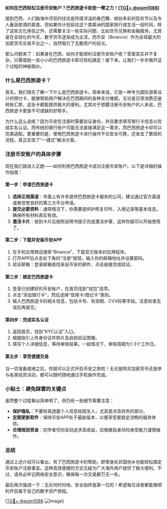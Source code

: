 **如何在巴西轻松注册币安账户？巴西旅遊卡助您一臂之力！[[TG💪+ @esim1088](https://t.me/s/esim1088)]**

提到巴西，人们脑海中浮现的往往是热情洋溢的桑巴舞、缤纷多彩的狂欢节以及令人垂涎欲滴的美食。但如果你计划前往这个南美洲的国家旅行或生活一段时间，除了这些文化体验之外，还需要关注一些实际问题，比如货币兑换和金融服务。尤其是在全球化的今天，数字货币逐渐成为主流，而币安（Binance）作为全球最大的加密货币交易平台之一，自然吸引了无数用户的目光。

那么问题来了：如果身在巴西，如何才能顺利注册币安账户呢？答案其实并不复杂，只需借助一张小小的巴西旅遊卡即可轻松搞定！接下来，让我们一步步揭开这个过程的神秘面纱。

### 什么是巴西旅遊卡？

首先，我们得先了解一下什么是巴西旅遊卡。简单来说，它是一种专为国际游客设计的预付卡，能够帮助用户解决在巴西期间的各种支付难题。无论是日常消费还是转账汇款，这张卡都能提供极大的便利。尤其对于想要注册币安账户的人来说，巴西旅遊卡更是不可或缺的好帮手。

为什么这么说呢？因为币安在注册时需要验证身份，并且要求填写银行卡信息以完成实名认证。而传统的银行账户可能无法直接满足这一需求，而巴西旅遊卡却可以完美适配。更重要的是，使用巴西旅遊卡进行操作不仅安全可靠，还省去了繁琐的流程，真正实现了“一键式”解决方案。

### 注册币安账户的具体步骤

现在我们就进入正题——如何利用巴西旅遊卡成功注册币安账户。以下是详细的操作指南：

#### 第一步：申请巴西旅遊卡

1. **选择正规渠道**：市面上有许多提供巴西旅遊卡服务的公司，建议通过官方渠道或者信誉良好的第三方平台申请。
2. **提交必要资料**：通常情况下，你需要提供护照复印件、入境记录等基本信息。确保所有材料真实有效。
3. **激活卡片**：收到卡片后按照说明书提示完成激活步骤，这样你就可以开始使用了。

#### 第二步：下载并安装币安APP

1. 在手机应用商店搜索“Binance”，下载官方版本的应用程序。
2. 打开APP后点击右下角的“注册”按钮，输入你的邮箱地址并设置密码。
3. 验证邮箱：登录邮箱查找来自币安的邮件，点击链接完成验证。

#### 第三步：绑定巴西旅遊卡

1. 登录已创建好的币安账户，在首页找到“钱包”选项。
2. 点击“添加银行卡”，然后选择“信用卡/借记卡”类别。
3. 输入巴西旅遊卡的相关信息，包括卡号、有效期、CVV码等字段。注意检查无误后再提交。

#### 第四步：完成实名认证

1. 返回首页，找到“KYC认证”入口。
2. 根据指引上传身份证件照片及自拍验证图像。
3. 填写个人详细信息，等待审核结果。一般情况下，审核周期为1-3个工作日。

#### 第五步：享受便捷交易

当一切准备就绪之后，你就可以正式开启币安之旅啦！无论是购买加密货币还是参与各类投资活动，都可以随时随地通过手机操作完成。

### 小贴士：避免踩雷的关键点

虽然整个过程看似简单明了，但仍有一些细节需要注意：

- **保护隐私**：不要轻易透露个人信息给陌生人，尤其是涉及财务的部分。
- **定期更新软件**：保持币安APP处于最新版本，以便享受更稳定流畅的服务体验。
- **合理规划资金**：初学者切勿盲目追求高收益，应根据自身风险承受能力谨慎操作。

### 总结

通过上述介绍可以看出，有了巴西旅遊卡的帮助，即使身处异国他乡也能轻松搞定币安账户注册事宜。这种高效便捷的方式无疑为广大海外用户提供了极大便利。不过，请务必牢记网络安全意识，确保每一次交易都万无一失。

最后再次强调一下：无论何时何地，安全始终是第一位的！希望每位读者都能够顺利开启属于自己的数字资产旅程。

[[TG💪+ @esim1088](https://t.me/s/esim1088) ![Image](https://i.postimg.cc/4NQfJmqS/Snipaste-2025-05-13-00-14-12.png)]